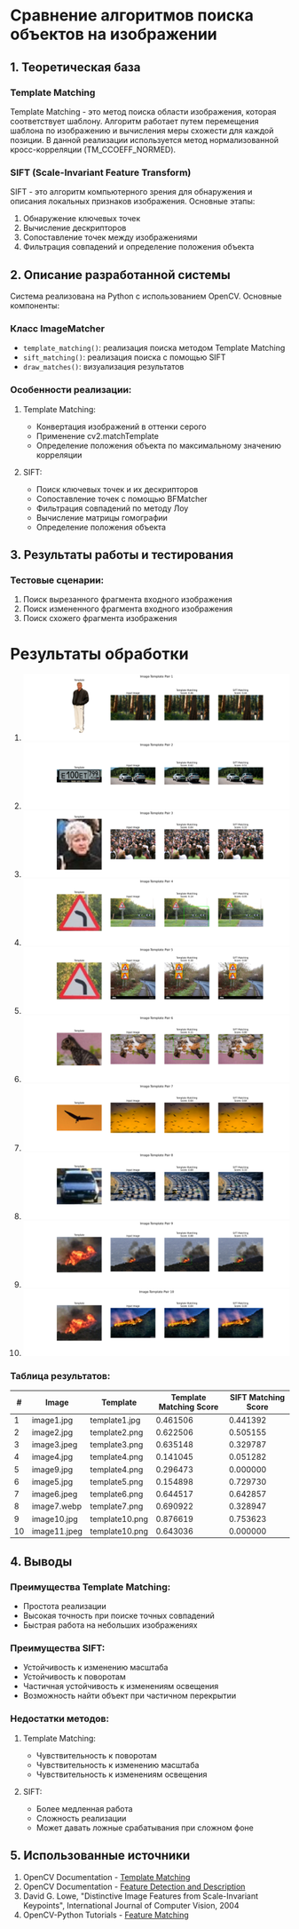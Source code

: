 # Сравнение алгоритмов поиска объектов на изображении

## 1. Теоретическая база

### Template Matching
Template Matching - это метод поиска области изображения, которая соответствует шаблону. Алгоритм работает путем перемещения шаблона по изображению и вычисления меры схожести для каждой позиции. В данной реализации используется метод нормализованной кросс-корреляции (TM_CCOEFF_NORMED).

### SIFT (Scale-Invariant Feature Transform)
SIFT - это алгоритм компьютерного зрения для обнаружения и описания локальных признаков изображения. Основные этапы:
1. Обнаружение ключевых точек
2. Вычисление дескрипторов
3. Сопоставление точек между изображениями
4. Фильтрация совпадений и определение положения объекта

## 2. Описание разработанной системы

Система реализована на Python с использованием OpenCV. Основные компоненты:

### Класс ImageMatcher
- `template_matching()`: реализация поиска методом Template Matching
- `sift_matching()`: реализация поиска с помощью SIFT
- `draw_matches()`: визуализация результатов

### Особенности реализации:
1. Template Matching:
   - Конвертация изображений в оттенки серого
   - Применение cv2.matchTemplate
   - Определение положения объекта по максимальному значению корреляции

2. SIFT:
   - Поиск ключевых точек и их дескрипторов
   - Сопоставление точек с помощью BFMatcher
   - Фильтрация совпадений по методу Лоу
   - Вычисление матрицы гомографии
   - Определение положения объекта

## 3. Результаты работы и тестирования

### Тестовые сценарии:
1. Поиск вырезанного фрагмента входного изображения
2. Поиск измененного фрагмента входного изображения
3. Поиск схожего фрагмента изображения

# Результаты обработки

1. ![Результат обработки 1](results/result_1.png)
2. ![Результат обработки 2](results/result_2.png)
3. ![Результат обработки 3](results/result_3.png)
4. ![Результат обработки 4](results/result_4.png)
5. ![Результат обработки 5](results/result_5.png)
6. ![Результат обработки 6](results/result_6.png)
7. ![Результат обработки 7](results/result_7.png)
8. ![Результат обработки 8](results/result_8.png)
9. ![Результат обработки 9](results/result_9.png)
10. ![Результат обработки 10](results/result_10.png)


### Таблица результатов:

| #  |    Image        |      Template      | Template Matching Score | SIFT Matching Score |
|----|------------------|-------------------|-------------------------|---------------------|
| 1  | image1.jpg       | template1.jpg     |         0.461506        |       0.441392      |
| 2  | image2.jpg       | template2.png     |         0.622506        |       0.505155      |
| 3  | image3.jpeg      | template3.png     |         0.635148        |       0.329787      |
| 4  | image4.jpg       | template4.png     |         0.141045        |       0.051282      |
| 5  | image9.jpg       | template4.png     |         0.296473        |       0.000000      |
| 6  | image5.jpg       | template5.png     |         0.154898        |       0.729730      |
| 7  | image6.jpeg      | template6.png     |         0.644517        |       0.642857      |
| 8  | image7.webp      | template7.png     |         0.690922        |       0.328947      |
| 9  | image10.jpg      | template10.png    |         0.876619        |       0.753623      |
| 10 | image11.jpeg     | template10.png    |         0.643036        |       0.000000      |

## 4. Выводы

### Преимущества Template Matching:
- Простота реализации
- Высокая точность при поиске точных совпадений
- Быстрая работа на небольших изображениях

### Преимущества SIFT:
- Устойчивость к изменению масштаба
- Устойчивость к поворотам
- Частичная устойчивость к изменениям освещения
- Возможность найти объект при частичном перекрытии

### Недостатки методов:
1. Template Matching:
   - Чувствительность к поворотам
   - Чувствительность к изменению масштаба
   - Чувствительность к изменениям освещения

2. SIFT:
   - Более медленная работа
   - Сложность реализации
   - Может давать ложные срабатывания при сложном фоне

## 5. Использованные источники

1. OpenCV Documentation - [Template Matching](https://docs.opencv.org/master/d4/dc6/tutorial_py_template_matching.html)
2. OpenCV Documentation - [Feature Detection and Description](https://docs.opencv.org/master/db/d27/tutorial_py_feature_detection.html)
3. David G. Lowe, "Distinctive Image Features from Scale-Invariant Keypoints", International Journal of Computer Vision, 2004
4. OpenCV-Python Tutorials - [Feature Matching](https://docs.opencv.org/master/dc/dc3/tutorial_py_matcher.html)
